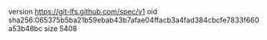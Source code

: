 version https://git-lfs.github.com/spec/v1
oid sha256:065375b5ba21b59ebab43b7afae04ffacb3a4fad384cbcfe7833f660a53b48bc
size 5408
